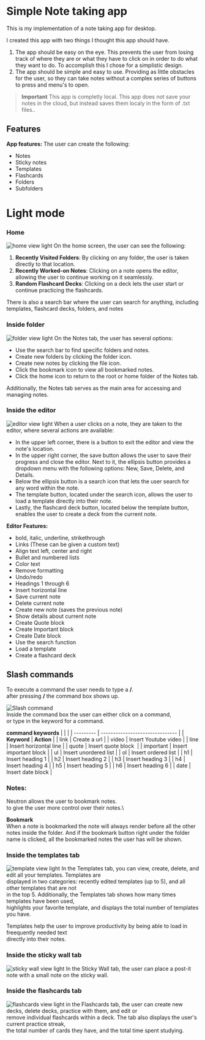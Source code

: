 # Simple Note taking app
This is my implementation of a note taking app for desktop.

I created this app with two things I thought this app should have. 
1. The app should be easy on the eye. This prevents the user from losing track of where they are or what they have to click on in order to do what they want to do. To accomplish this I chose for a simplistic design.
2. The app should be simple and easy to use. Providing as little obstacles for the user, so they can take notes without a complex series of buttons to press and menu's to open.

> **Important** This app is completly local. This app does not save your notes in the cloud, but instead saves them localy in the form of .txt files..

## Features
**App features:**
The user can create the following:
- Notes
- Sticky notes
- Templates
- Flashcards
- Folders
- Subfolders

# Light mode
### Home
![home view light](https://github.com/VeronGoggans/Note-taking-app/blob/main/docs/img/home-view-light.png?raw=true)
On the home screen, the user can see the following:
1. **Recently Visited Folders**: By clicking on any folder, the user is taken directly to that location.
2. **Recently Worked-on Notes**: Clicking on a note opens the editor, allowing the user to continue working on it seamlessly.
3. **Random Flashcard Decks**: Clicking on a deck lets the user start or continue practicing the flashcards.

There is also a search bar where the user can search for anything, including templates\,
flashcard decks, folders, and notes
### Inside folder
![folder view light](https://github.com/VeronGoggans/Note-taking-app/blob/main/docs/img/folder-view-light.png?raw=true)
On the Notes tab, the user has several options:
- Use the search bar to find specific folders and notes.
- Create new folders by clicking the folder icon.
- Create new notes by clicking the file icon.
- Click the bookmark icon to view all bookmarked notes.
- Click the home icon to return to the root or home folder of the Notes tab.

Additionally, the Notes tab serves as the main area for accessing and managing notes.
### Inside the editor
![editor view light](https://github.com/VeronGoggans/Note-taking-app/blob/main/docs/img/editor-view-light.png?raw=true)
When a user clicks on a note, they are taken to the editor, where several actions are available:
- In the upper left corner, there is a button to exit the editor and view the note's location.
- In the upper right corner, the save button allows the user to save their progress and close the editor. Next to it, the ellipsis button provides a dropdown menu with the following options: New, Save, Delete, and Details.
- Below the ellipsis button is a search icon that lets the user search for any word within the note.
- The template button, located under the search icon, allows the user to load a template directly into their note.
- Lastly, the flashcard deck button, located below the template button, enables the user to create a deck from the current note.

**Editor Features:**
- bold, italic, underline, strikethrough
- Links (These can be given a custom text)
- Align text left, center and right
- Bullet and numbered lists
- Color text
- Remove formatting
- Undo/redo
- Headings 1 through 6 
- Insert horizontal line
- Save current note
- Delete current note
- Create new note (saves the previous note)
- Show details about current note
- Create Quote block
- Create Important block
- Create Date block
- Use the search function
- Load a template
- Create a flashcard deck

## Slash commands 
To execute a command the user needs to type a **/**.\
after pressing **/** the command box shows up.


![Slash command](https://github.com/VeronGoggans/Keeps/blob/main/docs/img/slash-commands.png?raw=true)\
Inside the command box the user can either click on a command,\
or type in the keyword for a command. 

**command keywords**
|           |                                 |
| --------- | ------------------------------- |
| **Keyword**   | **Action**                          |
| link      | Create a url                    |
| video     | Insert Youtube video            |
| line      | Insert horizontal line          |
| quote     | Insert quote block              |
| important | Insert important block          |
| ul        | Insert unordered list           |
| ol        | Insert ordered list             |
| h1        | Insert heading 1                |
| h2        | Insert heading 2                |
| h3        | Insert heading 3                |
| h4        | Insert heading 4                |
| h5        | Insert heading 5                |
| h6        | Insert heading 6                |
| date      | Insert date block               |

### Notes:
Neutron allows the user to bookmark notes.\
to give the user more control over their notes.\


**Bookmark**\
When a note is bookmarked the note will always render before all the other notes inside the folder. 
And if the bookmark button right under the folder name is clicked, all the bookmarked notes the user has will be shown. 

### Inside the templates tab
![template view light](https://github.com/VeronGoggans/Note-taking-app/blob/main/docs/img/template-view-light.png?raw=true)
In the Templates tab, you can view, create, delete, and edit all your templates. Templates are\
displayed in two categories: recently edited templates (up to 5), and all other templates that are not\
in the top 5. Additionally, the Templates tab shows how many times templates have been used,\
highlights your favorite template, and displays the total number of templates you have.  

Templates help the user to improve productivity by being able to load in freequently needed text\
directly into their notes.

### Inside the sticky wall tab
![sticky wall view light](https://github.com/VeronGoggans/Note-taking-app/blob/main/docs/img/sticky-wall-view-light.png?raw=true)
In the Sticky Wall tab, the user can place a post-it note with a small note on the sticky wall.

### Inside the flashcards tab
![flashcards view light](https://github.com/VeronGoggans/Note-taking-app/blob/main/docs/img/flashcard-view-light.png?raw=true)
in the Flashcards tab, the user can create new decks, delete decks, practice with them, and edit or\
remove individual flashcards within a deck. The tab also displays the user's current practice streak,\
the total number of cards they have, and the total time spent studying.
